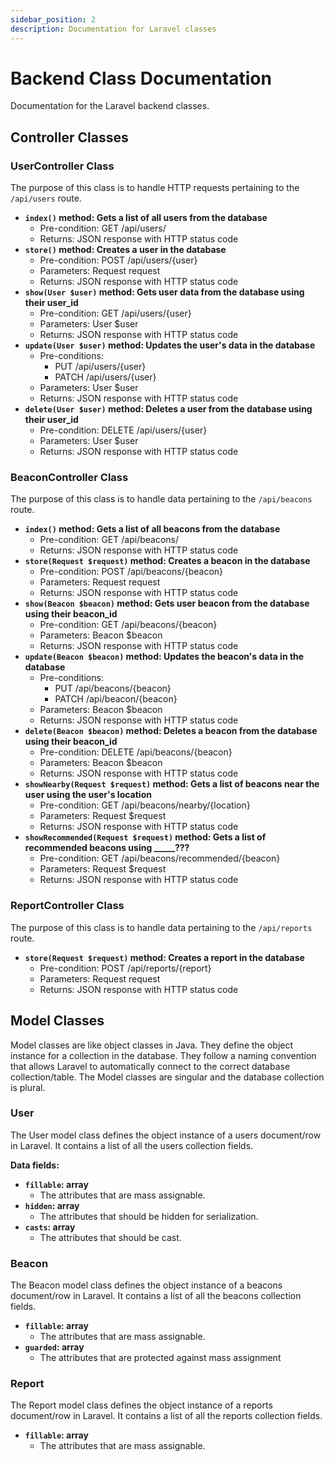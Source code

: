 ```yaml
---
sidebar_position: 2
description: Documentation for Laravel classes
---
```

# Backend Class Documentation

Documentation for the Laravel backend classes.

## Controller Classes
### UserController Class

The purpose of this class is to handle HTTP requests pertaining to the `/api/users` route.

- **`index()` method: Gets a list of all users from the database**
  - Pre-condition: GET /api/users/
  - Returns: JSON response with HTTP status code
- **`store()` method: Creates a user in the database**
  - Pre-condition: POST /api/users/{user}
  - Parameters: Request request
  - Returns: JSON response with HTTP status code
- **`show(User $user)` method: Gets user data from the database using their user_id**
  - Pre-condition: GET /api/users/{user}
  - Parameters: User $user
  - Returns: JSON response with HTTP status code
- **`update(User $user)` method: Updates the user's data in the database**
  - Pre-conditions:
    - PUT /api/users/{user}
    - PATCH /api/users/{user}
  - Parameters: User $user
  - Returns: JSON response with HTTP status code
- **`delete(User $user)` method: Deletes a user from the database using their user_id**
  - Pre-condition: DELETE /api/users/{user}
  - Parameters: User $user
  - Returns: JSON response with HTTP status code

### BeaconController Class
The purpose of this class is to handle data pertaining to the `/api/beacons` route.

- **`index()` method: Gets a list of all beacons from the database**
  - Pre-condition: GET /api/beacons/
  - Returns: JSON response with HTTP status code
- **`store(Request $request)` method: Creates a beacon in the database**
  - Pre-condition: POST /api/beacons/{beacon}
  - Parameters: Request request
  - Returns: JSON response with HTTP status code
- **`show(Beacon $beacon)` method: Gets user beacon from the database using their beacon_id**
  - Pre-condition: GET /api/beacons/{beacon}
  - Parameters: Beacon $beacon
  - Returns: JSON response with HTTP status code
- **`update(Beacon $beacon)` method: Updates the beacon's data in the database**
  - Pre-conditions: 
    - PUT /api/beacons/{beacon}
    - PATCH /api/beacon/{beacon}
  - Parameters: Beacon $beacon
  - Returns: JSON response with HTTP status code
- **`delete(Beacon $beacon)` method: Deletes a beacon from the database using their beacon_id**
  - Pre-condition: DELETE /api/beacons/{beacon}
  - Parameters: Beacon $beacon
  - Returns: JSON response with HTTP status code
- **`showNearby(Request $request)` method: Gets a list of beacons near the user using the user's location**
  - Pre-condition: GET /api/beacons/nearby/{location}
  - Parameters: Request $request
  - Returns: JSON response with HTTP status code
- **`showRecommended(Request $request)` method: Gets a list of recommended beacons using _____???**
  - Pre-condition: GET /api/beacons/recommended/{beacon}
  - Parameters: Request $request
  - Returns: JSON response with HTTP status code

### ReportController Class
The purpose of this class is to handle data pertaining to the `/api/reports` route.

- **`store(Request $request)` method: Creates a report in the database**
  - Pre-condition: POST /api/reports/{report}
  - Parameters: Request request
  - Returns: JSON response with HTTP status code

## Model Classes

Model classes are like object classes in Java. They define the object instance for a collection in the database. They follow a naming convention that allows Laravel to automatically connect to the correct database collection/table. The Model classes are singular and the database collection is plural.

### User

The User model class defines the object instance of a users document/row in Laravel. It contains a list of all the users collection fields.

**Data fields:**

- **`fillable`: array**
  - The attributes that are mass assignable.
- **`hidden`: array**
  - The attributes that should be hidden for serialization.
- **`casts`: array**
  - The attributes that should be cast.

### Beacon

The Beacon model class defines the object instance of a beacons document/row in Laravel. It contains a list of all the beacons collection fields.

- **`fillable`: array**
  - The attributes that are mass assignable.
- **`guarded`: array**
  - The attributes that are protected against mass assignment

### Report

The Report model class defines the object instance of a reports document/row in Laravel. It contains a list of all the reports collection fields.

- **`fillable`: array**
  - The attributes that are mass assignable.